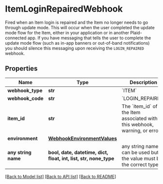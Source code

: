 # ItemLoginRepairedWebhook

Fired when an Item login is repaired and the Item no longer needs to go through update mode. This will occur when the user completed the update mode flow for the Item, either in your application or in another Plaid-connected app. If you have messaging that tells the user to complete the update mode flow (such as in-app banners or out-of-band notifications) you should silence this messaging upon receiving the `LOGIN_REPAIRED` webhook.

## Properties
Name | Type | Description | Notes
------------ | ------------- | ------------- | -------------
**webhook_type** | **str** | &#x60;ITEM&#x60; | 
**webhook_code** | **str** | &#x60;LOGIN_REPAIRED&#x60; | 
**item_id** | **str** | The &#x60;item_id&#x60; of the Item associated with this webhook, warning, or error | 
**environment** | [**WebhookEnvironmentValues**](WebhookEnvironmentValues.md) |  | 
**any string name** | **bool, date, datetime, dict, float, int, list, str, none_type** | any string name can be used but the value must be the correct type | [optional]

[[Back to Model list]](../README.md#documentation-for-models) [[Back to API list]](../README.md#documentation-for-api-endpoints) [[Back to README]](../README.md)


